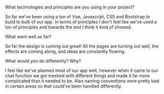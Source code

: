 What technologies and principles are you using in your project?

So far we've been using a ton of Vue, Javascript, CSS and Bootstrap to build to bulk of our app. In terms of principles I don't feel like we've used a ton of principles and towards the end I think it kind of showed.

What went well so far?

So far the design is coming out great! All the pages are turning out well, the effects are coming along, and ideas are constantly flowing.

What would you do differently? Why?

I feel like we've planned most of our app well, however when it came to our chat function we got meshed with different things and made it far more complicated than it needed to be. Also naming conventions were pretty bad in certain areas so that could've been handled differently.